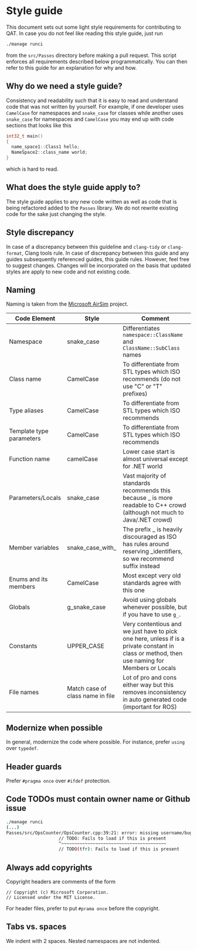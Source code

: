 # Style guide

This document sets out some light style requirements for contributing to QAT. In
case you do not feel like reading this style guide, just run

```sh
./manage runci
```

from the `src/Passes` directory before making a pull request. This script
enforces all requirements described below programmatically. You can then refer
to this guide for an explanation for why and how.

## Why do we need a style guide?

Consistency and readability such that it is easy to read and understand code
that was not written by yourself. For example, if one developer uses `CamelCase`
for namespaces and `snake_case` for classes while another uses `snake_case` for
namespaces and `CamelCase` you may end up with code sections that looks like
this

```cpp
int32_t main()
{
  name_space1::Class1 hello;
  NameSpace2::class_name world;
}
```

which is hard to read.

## What does the style guide apply to?

The style guide applies to any new code written as well as code that is being
refactored added to the `Passes` library. We do not rewrite existing code for
the sake just changing the style.

## Style discrepancy

In case of a discrepancy between this guideline and `clang-tidy` or
`clang-format`, Clang tools rule. In case of discrepancy between this guide and
any guides subsequently referenced guides, this guide rules. However, feel free
to suggest changes. Changes will be incorporated on the basis that updated
styles are apply to new code and not existing code.

## Naming

Naming is taken from the
[Microsoft AirSim](https://github.com/microsoft/AirSim/blob/master/docs/coding_guidelines.md)
project.

| **Code Element**         | **Style**                        | **Comment**                                                                                                                                   |
| ------------------------ | -------------------------------- | --------------------------------------------------------------------------------------------------------------------------------------------- |
| Namespace                | snake_case                       | Differentiates `namespace::ClassName` and `ClassName::SubClass` names                                                                         |
| Class name               | CamelCase                        | To differentiate from STL types which ISO recommends (do not use "C" or "T" prefixes)                                                         |
| Type aliases             | CamelCase                        | To differentiate from STL types which ISO recommends                                                                                          |
| Template type parameters | CamelCase                        | To differentiate from STL types which ISO recommends                                                                                          |
| Function name            | camelCase                        | Lower case start is almost universal except for .NET world                                                                                    |
| Parameters/Locals        | snake_case                       | Vast majority of standards recommends this because \_ is more readable to C++ crowd (although not much to Java/.NET crowd)                    |
| Member variables         | snake_case_with\_                | The prefix \_ is heavily discouraged as ISO has rules around reserving \_identifiers, so we recommend suffix instead                          |
| Enums and its members    | CamelCase                        | Most except very old standards agree with this one                                                                                            |
| Globals                  | g_snake_case                     | Avoid using globals whenever possible, but if you have to use `g_`.                                                                           |
| Constants                | UPPER_CASE                       | Very contentious and we just have to pick one here, unless if is a private constant in class or method, then use naming for Members or Locals |
| File names               | Match case of class name in file | Lot of pro and cons either way but this removes inconsistency in auto generated code (important for ROS)                                      |

## Modernize when possible

In general, modernize the code where possible. For instance, prefer `using` over
`typedef`.

## Header guards

Prefer `#pragma once` over `#ifdef` protection.

## Code TODOs must contain owner name or Github issue

```sh
./manage runci
(...)
Passes/src/OpsCounter/OpsCounter.cpp:39:21: error: missing username/bug in TODO [google-readability-todo,-warnings-as-errors]
                    // TODO: Fails to load if this is present
                    ^~~~~~~~~~~~~~~~~~~~~~~~~~~~~~~~~~~~~~~~~
                    // TODO(tfr): Fails to load if this is present
```

## Always add copyrights

Copyright headers are comments of the form

```text
// Copyright (c) Microsoft Corporation.
// Licensed under the MIT License.
```

For header files, prefer to put `#prama once` before the copyright.

## Tabs vs. spaces

We indent with 2 spaces. Nested namespaces are not indented.
